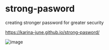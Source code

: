 # strong-pasword
creating stronger password for greater security 

https://karina-june.github.io/strong-pasword/


![image](https://user-images.githubusercontent.com/116246298/204399189-ec189eba-429e-4c4f-8d4b-a789df71ae35.png)
